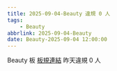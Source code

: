 ```yaml
---
title: 2025-09-04-Beauty 違規 0 人
tags:
    - Beauty
abbrlink: 2025-09-04-Beauty
date: Beauty-2025-09-04 12:00:00
---
```

Beauty 板 [板規連結](https://www.ptt.cc/bbs/Beauty/M.1630069980.A.84B.html)
昨天違規 0 人
